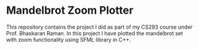 # Mandelbrot Zoom Plotter
This repository contains the project I did as part of my CS293 course under Prof. Bhaskaran Raman. In this project I have plotted the mandelbrot set with zoom functionality using SFML library in C++.
